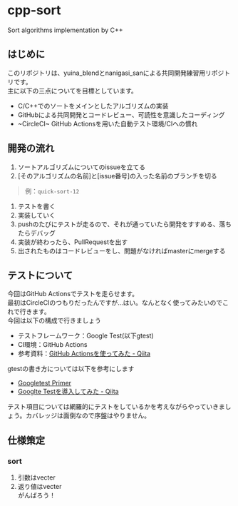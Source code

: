 # cpp-sort
 Sort algorithms implementation by C++
## はじめに
このリポジトリは、yuina_blendとnanigasi_sanによる共同開発練習用リポジトリです。  
主に以下の三点についてを目標としています。
+ C/C++でのソートをメインとしたアルゴリズムの実装
+ GitHubによる共同開発とコードレビュー、可読性を意識したコーディング
+ ~CircleCI~ GitHub Actionsを用いた自動テスト環境/CIへの慣れ

## 開発の流れ
1. ソートアルゴリズムについてのissueを立てる
1. [そのアルゴリズムの名前]と[issue番号]の入った名前のブランチを切る
  > 例：`quick-sort-12`

1. テストを書く
1. 実装していく
1. pushのたびにテストが走るので、それが通っていたら開発をすすめる、落ちたらデバッグ
1. 実装が終わったら、PullRequestを出す
1. 出されたものはコードレビューをし、問題がなければmasterにmergeする

## テストについて
今回はGitHub Actionsでテストを走らせます。  
最初はCircleCIのつもりだったんですが...はい。なんとなく使ってみたいのでこれで行きます。  
今回は以下の構成で行きましょう  
+ テストフレームワーク：Google Test(以下gtest)
+ CI環境：GitHub Actions
+ 参考資料：[GitHub Actionsを使ってみた - Qiita](https://qiita.com/toppy-luna/items/8358c19bbfb2aee4e848)

gtestの書き方については以下を参考にします  
+ [Googletest Primer](https://github.com/google/googletest/blob/master/googletest/docs/primer.md)  
+ [Googlte Testを導入してみた - Qiita](https://qiita.com/y-vectorfield/items/6238cfd2d9c34aefe364)  

テスト項目については網羅的にテストをしているかを考えながらやっていきましょう。カバレッジは面倒なので序盤はやりません。


## 仕様策定
### sort
1. 引数はvecter
2. 返り値はvecter  
がんばろう！
